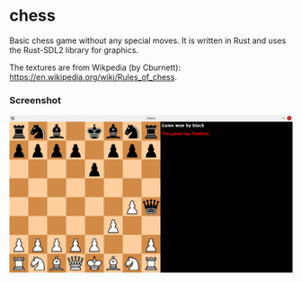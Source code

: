 # chess

Basic chess game without any special moves. It is written in Rust and uses the Rust-SDL2 library for graphics.

The textures are from Wikpedia (by Cburnett): https://en.wikipedia.org/wiki/Rules_of_chess.

### Screenshot

![Screenshot](screenshot.png)